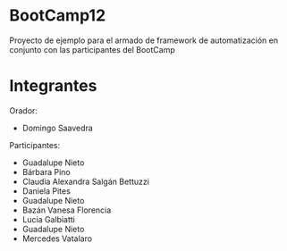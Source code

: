 # BootCamp12
Proyecto de ejemplo para el armado de framework de automatización en conjunto con las participantes del BootCamp



# Integrantes
Orador:
* Domingo Saavedra


Participantes: 
* Guadalupe Nieto
* Bárbara Pino
* Claudia Alexandra Salgán Bettuzzi
* Daniela Pites
* Guadalupe Nieto
* Bazán Vanesa Florencia
* Lucia Galbiatti  
* Guadalupe Nieto
* Mercedes Vatalaro
